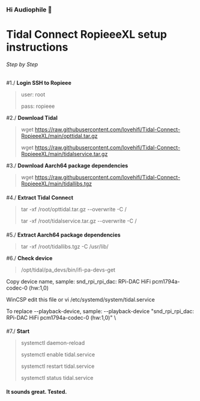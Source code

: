 
### Hi Audiophile 👋


# Tidal Connect RopieeeXL setup instructions

###### Step by Step
#1./ **Login SSH to Ropieee**
> 
> user: root
>
> pass: ropieee
>


#2./ **Download Tidal**
> wget https://raw.githubusercontent.com/lovehifi/Tidal-Connect-RopieeeXL/main/opttidal.tar.gz
> 
> wget https://raw.githubusercontent.com/lovehifi/Tidal-Connect-RopieeeXL/main/tidalservice.tar.gz
>
#3./ **Download Aarch64 package dependencies**
> wget https://raw.githubusercontent.com/lovehifi/Tidal-Connect-RopieeeXL/main/tidallibs.tgz
> 
> 
####
####
#4./ **Extract Tidal Connect**
> tar -xf /root/opttidal.tar.gz --overwrite -C /
> 
> tar -xf /root/tidalservice.tar.gz --overwrite -C /
> 
> 
####
####
#5./ **Extract Aarch64 package dependencies**
> tar -xf /root/tidallibs.tgz -C /usr/lib/
>

#6./ **Check device**
> /opt/tidal/pa_devs/bin/ifi-pa-devs-get
> 
Copy device name, sample: snd_rpi_rpi_dac: RPi-DAC HiFi pcm1794a-codec-0 (hw:1,0)
> 
WinCSP edit this file or vi /etc/systemd/system/tidal.service
> 
To replace --playback-device, sample: --playback-device "snd_rpi_rpi_dac: RPi-DAC HiFi pcm1794a-codec-0 (hw:1,0)" \
> 
####

####
####
#7./ **Start**
> systemctl daemon-reload
> 
> systemctl enable tidal.service
> 
> systemctl restart tidal.service
> 
> systemctl status tidal.service
> 
####
####
#### It sounds great. Tested.
